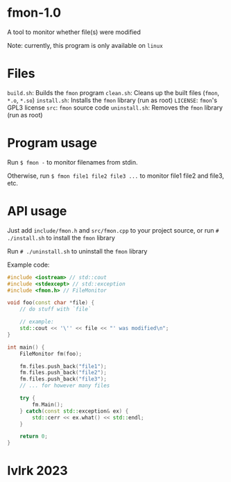 # fmon-1.0
A tool to monitor whether file(s) were modified

Note: currently, this program is only available on `linux`

# Files
`build.sh`: Builds the `fmon` program
`clean.sh`: Cleans up the built files (`fmon`, `*.o`, `*.so`)
`install.sh`: Installs the `fmon` library (run as root)
`LICENSE`: `fmon`'s GPL3 license
`src`: `fmon` source code
`uninstall.sh`: Removes the `fmon` library (run as root)

# Program usage
Run
`$ fmon -`
to monitor filenames from stdin.

Otherwise, run
`$ fmon file1 file2 file3 ...`
to monitor file1 file2 and file3, etc.

# API usage
Just add `include/fmon.h` and `src/fmon.cpp` to your project source,
or run
`# ./install.sh`
to install the `fmon` library

Run
`# ./uninstall.sh`
to uninstall the `fmon` library

Example code:
```cpp
#include <iostream> // std::cout
#include <stdexcept> // std::exception
#include <fmon.h> // FileMonitor

void foo(const char *file) {
    // do stuff with `file`

    // example:
    std::cout << '\'' << file << "' was modified\n";
}

int main() {
    FileMonitor fm(foo);

    fm.files.push_back("file1");
    fm.files.push_back("file2");
    fm.files.push_back("file3");
    // ... for however many files

    try {
        fm.Main();
    } catch(const std::exception& ex) {
        std::cerr << ex.what() << std::endl;
    }

    return 0;
}
```
# lvlrk 2023
